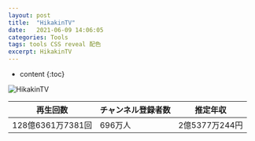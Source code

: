 ```yaml
---
layout: post
title:  "HikakinTV"
date:   2021-06-09 14:06:05
categories: Tools
tags: tools CSS reveal 配色
excerpt: HikakinTV
---
```


* content
{:toc}


![HikakinTV](https://yt3.ggpht.com/ytc/AKedOLT_4QR3oddR_gy_wJMIpGPdjJTuaeBRTbcsPzicYQ=s176-c-k-c0x00ffffff-no-rj)


|  再生回数  |  チャンネル登録者数  |  推定年収  |
| ---- | ---- | ---- |
|  128億6361万7381回  |  696万人  |  2億5377万244円  |


